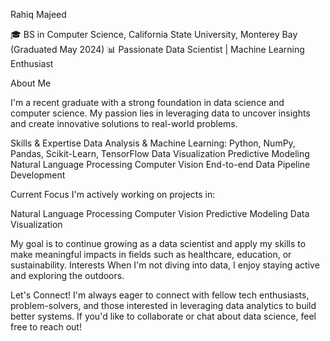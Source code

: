 Rahiq Majeed

🎓 BS in Computer Science, California State University, Monterey Bay (Graduated May 2024)
📊 Passionate Data Scientist | Machine Learning Enthusiast


About Me

I'm a recent graduate with a strong foundation in data science and computer science. My passion lies in leveraging data to uncover insights and create innovative solutions to real-world problems.


Skills & Expertise
Data Analysis & Machine Learning: Python, NumPy, Pandas, Scikit-Learn, TensorFlow
Data Visualization
Predictive Modeling
Natural Language Processing
Computer Vision
End-to-end Data Pipeline Development

Current Focus
I'm actively working on projects in:

Natural Language Processing
Computer Vision
Predictive Modeling
Data Visualization

My goal is to continue growing as a data scientist and apply my skills to make meaningful impacts in fields such as healthcare, education, or sustainability.
Interests
When I'm not diving into data, I enjoy staying active and exploring the outdoors.

Let's Connect!
I'm always eager to connect with fellow tech enthusiasts, problem-solvers, and those interested in leveraging data analytics to build better systems. If you'd like to collaborate or chat about data science, feel free to reach out!

